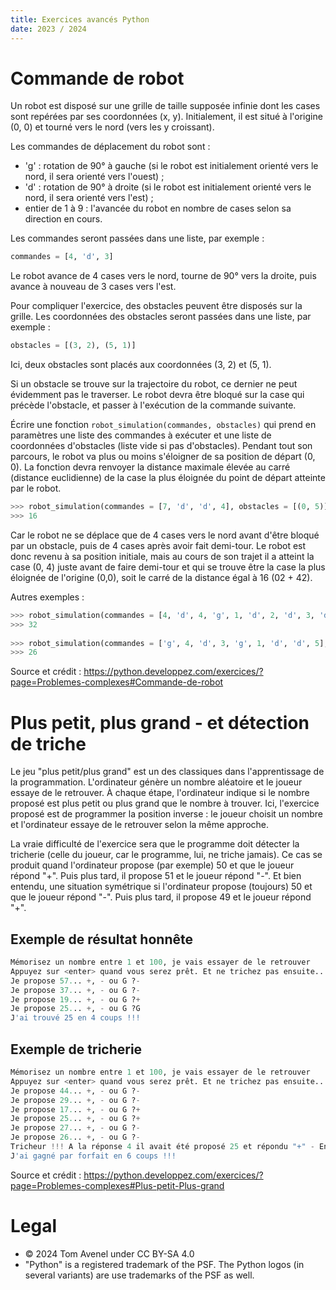 ```yaml
---
title: Exercices avancés Python
date: 2023 / 2024
---
```


# Commande de robot

Un robot est disposé sur une grille de taille supposée infinie dont les cases sont repérées par ses coordonnées (x, y).
Initialement, il est situé à l'origine (0, 0) et tourné vers le nord (vers les y croissant).

Les commandes de déplacement du robot sont :

- 'g' : rotation de 90° à gauche (si le robot est initialement orienté vers le nord, il sera orienté vers l'ouest) ;
- 'd' : rotation de 90° à droite (si le robot est initialement orienté vers le nord, il sera orienté vers l'est) ;
- entier de 1 à 9 : l'avancée du robot en nombre de cases selon sa direction en cours.


Les commandes seront passées dans une liste, par exemple :

```python
commandes = [4, 'd', 3]
```

Le robot avance de 4 cases vers le nord, tourne de 90° vers la droite, puis avance à nouveau de 3 cases vers l'est.

Pour compliquer l'exercice, des obstacles peuvent être disposés sur la grille. Les coordonnées des obstacles seront passées dans une liste, par exemple :

```python
obstacles = [(3, 2), (5, 1)]
```

Ici, deux obstacles sont placés aux coordonnées (3, 2) et (5, 1).

Si un obstacle se trouve sur la trajectoire du robot, ce dernier ne peut évidemment pas le traverser.
Le robot devra être bloqué sur la case qui précède l'obstacle, et passer à l'exécution de la commande suivante.

Écrire une fonction `robot_simulation(commandes, obstacles)` qui prend en paramètres une liste des commandes à exécuter et une liste de coordonnées d'obstacles (liste vide si pas d'obstacles). Pendant tout son parcours, le robot va plus ou moins s'éloigner de sa position de départ (0, 0). La fonction devra renvoyer la distance maximale élevée au carré (distance euclidienne) de la case la plus éloignée du point de départ atteinte par le robot.


```python
>>> robot_simulation(commandes = [7, 'd', 'd', 4], obstacles = [(0, 5)]) 
>>> 16
```

Car le robot ne se déplace que de 4 cases vers le nord avant d'être bloqué par un obstacle, puis de 4 cases après avoir fait demi-tour.
Le robot est donc revenu à sa position initiale, mais au cours de son trajet il a atteint la case (0, 4) juste avant de faire demi-tour et qui se trouve être la case la plus éloignée de l'origine (0,0), soit le carré de la distance égal à 16 (02 + 42).

Autres exemples :

```python
>>> robot_simulation(commandes = [4, 'd', 4, 'g', 1, 'd', 2, 'd', 3, 'd', 1], obstacles = [(0, 4), (3, 3)]) 
>>> 32 
  
>>> robot_simulation(commandes = ['g', 4, 'd', 3, 'g', 1, 'd', 'd', 5], obstacles = [(-4, 2)]) 
>>> 26
```

Source et crédit : <https://python.developpez.com/exercices/?page=Problemes-complexes#Commande-de-robot>

# Plus petit, plus grand - et détection de triche 

Le jeu "plus petit/plus grand" est un des classiques dans l'apprentissage de la programmation. L'ordinateur génère un nombre aléatoire et le joueur essaye de le retrouver. À chaque étape, l'ordinateur indique si le nombre proposé est plus petit ou plus grand que le nombre à trouver.
Ici, l'exercice proposé est de programmer la position inverse : le joueur choisit un nombre et l'ordinateur essaye de le retrouver selon la même approche.

La vraie difficulté de l'exercice sera que le programme doit détecter la tricherie (celle du joueur, car le programme, lui, ne triche jamais). Ce cas se produit quand l'ordinateur propose (par exemple) 50 et que le joueur répond "+". Puis plus tard, il propose 51 et le joueur répond "-". Et bien entendu, une situation symétrique si l'ordinateur propose (toujours) 50 et que le joueur répond "-". Puis plus tard, il propose 49 et le joueur répond "+".

## Exemple de résultat honnête

```python
Mémorisez un nombre entre 1 et 100, je vais essayer de le retrouver
Appuyez sur <enter> quand vous serez prêt. Et ne trichez pas ensuite...
Je propose 57... +, - ou G ?-
Je propose 37... +, - ou G ?-
Je propose 19... +, - ou G ?+
Je propose 25... +, - ou G ?G
J'ai trouvé 25 en 4 coups !!!
```

## Exemple de tricherie

```python
Mémorisez un nombre entre 1 et 100, je vais essayer de le retrouver
Appuyez sur <enter> quand vous serez prêt. Et ne trichez pas ensuite...
Je propose 44... +, - ou G ?-
Je propose 29... +, - ou G ?-
Je propose 17... +, - ou G ?+
Je propose 25... +, - ou G ?+
Je propose 27... +, - ou G ?-
Je propose 26... +, - ou G ?-
Tricheur !!! A la réponse 4 il avait été proposé 25 et répondu "+" - En proposant 26 la réponse ne peut pas être "-" !!!
J'ai gagné par forfait en 6 coups !!!
```

Source et crédit : <https://python.developpez.com/exercices/?page=Problemes-complexes#Plus-petit-Plus-grand>

# Legal

- © 2024 Tom Avenel under CC  BY-SA 4.0
- "Python" is a registered trademark of the PSF. The Python logos (in several variants) are use trademarks of the PSF as well.
